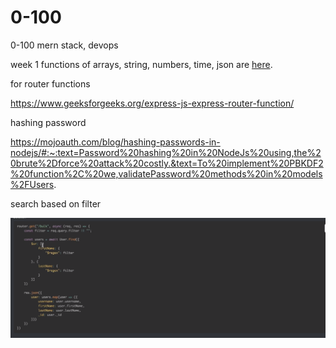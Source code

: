 # 0-100
0-100 mern stack, devops

week 1 functions of arrays, string, numbers, time, json are [here](https://github.com/100xdevs-cohort-2/assignments/tree/master/week-1/offline-class-1).

for router functions

https://www.geeksforgeeks.org/express-js-express-router-function/

hashing password

https://mojoauth.com/blog/hashing-passwords-in-nodejs/#:~:text=Password%20hashing%20in%20NodeJs%20using,the%20brute%2Dforce%20attack%20costly.&text=To%20implement%20PBKDF2%20function%2C%20we,validatePassword%20methods%20in%20models%2FUsers.

search based on filter

![ ](image.png)